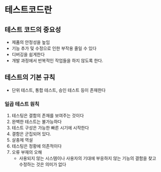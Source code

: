 # 테스트코드란

## 테스트 코드의 중요성

* 제품의 안정성을 높임
* 기능 추가 및 수정으로 인한 부작용 줄일 수 있다
* 디버깅을 쉽게한다
* 개발 과정에서 반복적인 작업들을 하지 않도록 한다.

## 테스트의 기본 규칙

* 단위 테스트, 통합 테스트, 승인 테스트 등이 존재한다

### 일곱 테스트 원칙

1. 테스팅은 결함의 존재를 보여주는 것이다
2. 완벽한 테스트는 불가능하다
3. 테스트 구성은 가능한 빠른 시기에 시작한다
4. 결함은 군집되어 있다.
5. 살충제 역설
6. 테스팅은 정황에 의존적이다
7. 오류 부재의 오해
	* 사용되지 않는 시스템이나 사용자의 기대에 부응하지 않는 기능의 결함을 찾고 수정하는 것은 의미가 없다